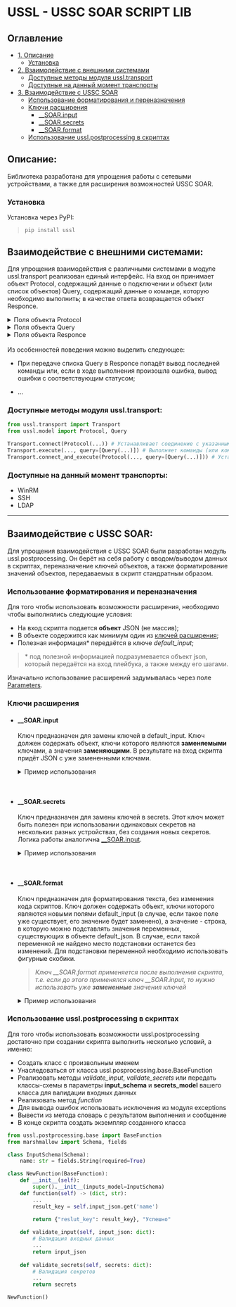 # USSL - USSC SOAR SCRIPT LIB

<!-- Оглавление -->
## Оглавление
- [1. Описание](#описание)
    - [Установка](#установка)
- [2. Взаимодействие с внешними системами](#взаимодействие-с-внешними-системами)
    - [Доступные методы модуля ussl.transport](#доступные-методы-модуля-ussltransport)
    - [Доступные на данный момент транспорты](#доступные-на-данный-момент-транспорты)
- [3. Взаимодействие с USSC SOAR](#взаимодействие-с-USSC-SOAR)
    - [Использование форматирования и переназначения](#использование-форматирования-и-переназначения)
    - [Ключи расширения](#ключи-расширения)
        - [__SOAR.input](#soarinput)
        - [__SOAR.secrets](#soarsecrets)
        - [__SOAR.format](#soarformat)
    - [Использование ussl.postprocessing в скриптах](#использование-usslpostprocessing-в-скриптах)

<!-- /Оглавление -->

<!-- Описание -->
## Описание:

Библиотека разработана для упрощения работы с сетевыми устройствами, а также для расширения возможностей USSC SOAR.

### Установка

Установка через PyPI:
> `pip install ussl`


<!-- /Описание -->


<!-- Взаимодействие с внешними системами -->
## Взаимодействие с внешними системами:
Для упрощения взаимодействия с различными системами в модуле ussl.transport реализован единый интерфейс. На вход он принимает объект Protocol, содержащий данные о подключении и объект (или список объектов) Query, содержащий данные о команде, которую необходимо выполнить; в качестве ответа возвращается объект Responce.
<br>
<details>
  <summary>Поля объекта Protocol</summary>

    Общие для всех интерфейсов поля:
        host: ip-адрес или имя хоста, к которому необходимо подключиться;
        username: имя пользователя, под которым необходимо подключиться;
        password: пароль от указанного пользователя;
        interface: интерфейс, к которому необходимо подключиться (ssh, winrm, и т.д.);
        port: порт, на котором работает интерфейс;
        query: команда или набор команд, которые необходимо выполнить;
        encoding: кодировка запроса;
        decoding: кодировка ответа;
        window_width: ширина окна консоли (влияет на форматирование ответа).

    Поля, специфичные для winrm:
        domain: имя домена к которому необходимо подключиться;
        scheme: схема подключения (http или https);
        path: путь до WS-Management;
        transport: протокол аутентификации.

    Поля, специфичные для ssh:
        clean_timeout: таймаут очищения канала;
        look_for_keys: включить или отключить аутентификацию по ключам;
        auth_timeout: таймаут авторизации;
        timeout: таймаут соединения;
        pem_file: значение закрытого ключа авторизации от указанного пользователя.

</details>
<details>
  <summary>Поля объекта Query</summary>

    command: содержит командe, которую необходимо выполнить;
    timeout: содержит время, отведенное на выпонение команды;
    expects: содержит регулярные выражения, которые описывают
    ожидаемый ответ от конечной системы;
    sudo: содержит пароль от супер пользователя или enable.

</details>
<details>
  <summary>Поля объекта Responce</summary>
  
    result: содержит исходный ответ от целевой системы;
    text: содержится форматированный ответ от целевой системы;
    status: содержится статус выполнения переданной команды.

</details>
<br>
Из особенностей поведения можно выделить следующее:

- При передаче списка Query в Responce попадёт вывод последней команды или, если в ходе выполнения произошла ошибка, вывод ошибки с соответствующим статусом;

- ...

### Доступные методы модуля ussl.transport:

 ```python
from ussl.transport import Transport
from ussl.model import Protocol, Query

Transport.connect(Protocol(...)) # Устанавливает соединение с указанными параметрами, ничего не возвращает. В этом случае Protocol может не содержать Query.
Transport.execute(..., query=[Query(...)]) # Выполняет команды (или команду) в случае, если было установлено соединение. 
Transport.connect_and_execute(Protocol(..., query=[Query(...)])) # Устанавливает подключение и выполняет команды (или команду).
 ```

### Доступные на данный момент транспорты:

* WinRM
* SSH
* LDAP
___
<!-- /Взаимодействие с внешними системами -->


<!-- Взаимодействие с USSC SOAR -->

## Взаимодействие с USSC SOAR:

Для упрощения взаимодействия с USSC SOAR были разработан модуль ussl.postprocessing. Он берёт на себя работу с вводом/выводом данных в скриптах, переназначение ключей объектов, а также форматирование значений объектов, передаваемых в скрипт стандратным образом.

### Использование форматирования и переназначения

Для того чтобы использовать возможности расширения, необходимо чтобы выполнялись следующие условия:

- На вход скрипта подается **объект** JSON (не массив);
- В объекте содержится как минимум один из [ключей расширения](#ключи-расширения);
- Полезная информация* передаётся в ключе *default_input*;

> \* под полезной информацией подразумевается объект json, который передаётся на вход плейбука, а также между его шагами.

Изначально использование расширений задумывалась через поле [Parameters](https://states-language.net/#filters).


### Ключи расширения

- #### __SOAR.input
    Ключ предназначен для замены ключей в default_input. Ключ должен содержать объект, ключи которого являются **заменяемыми** ключами, а значения **заменяющими**. В результате на вход скрипта придёт JSON с уже замененными ключами.

    <details>
    <summary>Пример использования</summary>

    ```json
    {
        "default_input": {
            "input": {
                "some_key": "some_value"
            }
        },
        "__SOAR.input": {
            "some_key": "new_some_key"
        }
    }
    ```
 
    > *При передаче через Parameters значения в поле default_input должно иметь следующий вид*.

    ```json
    {
        "default_input.$": ".$"
    }
    ```

    </details>

<br>

- #### __SOAR.secrets
    Ключ предназначен для замены ключей в secrets. Этот ключ может быть полезен при использовании одинаковых секретов на нескольких разных устройствах, без создания новых секретов. Логика работы аналогична [__SOAR.input](#soarinput).

    <details>
    <summary>Пример использования</summary>

    Объект secret невозможно сформировать из вне, поэтому, для примера, будет использоваться следующий объект:
    
    ```json
    {
        "secrets": {
            "passwd": "1234567890"
        }
    }
    ```
    
    Тогда замена будет выглядеть следующим образом.
    
    ```json
    {
        "default_input": {
            "input": {
                "some_key": "some_value"
            }
        },
        "__SOAR.secrets": {
            "passwd": "password"
        }
    }
    ```
    > *При передаче через Parameters значения в поле default_input должно иметь следующий вид*.

    ```json
    {
        "default_input.$": ".$"
    }
    ```

    </details>

<br>

- #### __SOAR.format
    Ключ предназначен для форматирования текста, без изменения кода скриптов. Ключ должен содержать объект, ключи которого являются новыми полями default_input (в случае, если такое поле уже существует, его значение будет заменено), а значение - строка, в которую можно подставлять значения переменных, существующих в объекте default_json. В случае, если такой переменной не найдено место подстановки останется без изменений. Для подстановки переменной необходимо использовать фигурные скобики.

    > *Ключ __SOAR.format применяется после выполнения скрипта, т.е. если до этого применялся ключ __SOAR.input, то нужно использовать уже **замененные** значения ключей*

    <details>
    <summary>Пример использования</summary>
    
    ```json
    {
        "default_input": {
            "input": {
                "some_key": "some_value"
            }
        },
        "__SOAR.format": {
            "new_key": "Строка, содержащая {some_key}"
        }
    }
    ```

    В результате выполнения преобразований, скрипт вернёт следующий JSON

    ```json
    {
        "some_key": "some_value",
        "new_key": "Строка, содержащая some_value"
    }
    ```

    > *При передаче через Parameters значения в поле default_input должно иметь следующий вид*.

    ```json
    {
        "default_input.$": ".$"
    }
    ```

    </details>

### Использование ussl.postprocessing в скриптах

Для того чтобы использовать возможности ussl.postprocessing достаточно при создании скрипта выполнить несколько условий, а именно:

- Создать класс с произвольным именем
- Унаследоваться от класса ussl.posprocessing.base.BaseFunction
- Реализовать методы *validate_input*, *validate_secrets* или передать классы-схемы в параметры **input_schema** и **secrets_model** вашего класса для валидации входных данных
- Реализовать метод *function*
- Для вывода ошибок использовать исключения из модуля exceptions
- Вывести из метода словарь с результатом выполнения и сообщение
- В конце скрипта создать экземпляр созданного класса

```python
from ussl.postprocessing.base import BaseFunction
from marshmallow import Schema, fields

class InputSchema(Schema):
    name: str = fields.String(required=True)

class NewFunction(BaseFunction):
    def __init__(self):
        super().__init__(inputs_model=InputSchema)
    def function(self) -> (dict, str):
        ...
        result_key = self.input_json.get('name')

        return {"reslut_key": result_key}, "Успешно"
    
    def validate_input(self, input_json: dict):
        # Валидация входных данных 
        ...
        return input_json
    
    def validate_secrets(self, secrets: dict):
        # Валидация секретов 
        ...
        return secrets

NewFunction()
```